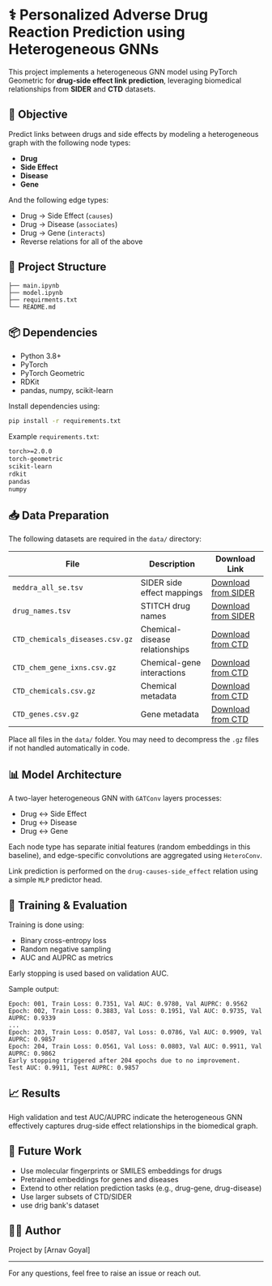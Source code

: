 
# ⚕️ Personalized Adverse Drug Reaction Prediction using Heterogeneous GNNs

This project implements a heterogeneous GNN model using PyTorch Geometric for **drug-side effect link prediction**, leveraging biomedical relationships from **SIDER** and **CTD** datasets.

## 🔬 Objective

Predict links between drugs and side effects by modeling a heterogeneous graph with the following node types:

- **Drug**
- **Side Effect**
- **Disease**
- **Gene**

And the following edge types:

- Drug → Side Effect (`causes`)
- Drug → Disease (`associates`)
- Drug → Gene (`interacts`)
- Reverse relations for all of the above

## 📁 Project Structure

```
├── main.ipynb
├── model.ipynb
├── requirments.txt
└── README.md
```

## 📦 Dependencies

- Python 3.8+
- PyTorch
- PyTorch Geometric
- RDKit
- pandas, numpy, scikit-learn

Install dependencies using:

```bash
pip install -r requirements.txt
```

Example `requirements.txt`:
```txt
torch>=2.0.0
torch-geometric
scikit-learn
rdkit
pandas
numpy
```

## 📥 Data Preparation

The following datasets are required in the `data/` directory:

| File | Description | Download Link |
|------|-------------|----------------|
| `meddra_all_se.tsv` | SIDER side effect mappings | [Download from SIDER](http://sideeffects.embl.de/media/download/meddra_all_se.tsv.gz) |
| `drug_names.tsv` | STITCH drug names | [Download from SIDER](http://sideeffects.embl.de/media/download/drug_names.tsv.gz) |
| `CTD_chemicals_diseases.csv.gz` | Chemical-disease relationships | [Download from CTD](http://ctdbase.org/reports/CTD_chemicals_diseases.csv.gz) |
| `CTD_chem_gene_ixns.csv.gz` | Chemical-gene interactions | [Download from CTD](http://ctdbase.org/reports/CTD_chem_gene_ixns.csv.gz) |
| `CTD_chemicals.csv.gz` | Chemical metadata | [Download from CTD](http://ctdbase.org/reports/CTD_chemicals.csv.gz) |
| `CTD_genes.csv.gz` | Gene metadata | [Download from CTD](http://ctdbase.org/reports/CTD_genes.csv.gz) |

Place all files in the `data/` folder. You may need to decompress the `.gz` files if not handled automatically in code.

## 📊 Model Architecture

A two-layer heterogeneous GNN with `GATConv` layers processes:

- Drug ↔ Side Effect
- Drug ↔ Disease
- Drug ↔ Gene

Each node type has separate initial features (random embeddings in this baseline), and edge-specific convolutions are aggregated using `HeteroConv`.

Link prediction is performed on the `drug-causes-side_effect` relation using a simple `MLP` predictor head.

## 🧪 Training & Evaluation

Training is done using:

- Binary cross-entropy loss
- Random negative sampling
- AUC and AUPRC as metrics

Early stopping is used based on validation AUC.

Sample output:
```
Epoch: 001, Train Loss: 0.7351, Val AUC: 0.9780, Val AUPRC: 0.9562
Epoch: 002, Train Loss: 0.3883, Val Loss: 0.1951, Val AUC: 0.9735, Val AUPRC: 0.9339
...
Epoch: 203, Train Loss: 0.0587, Val Loss: 0.0786, Val AUC: 0.9909, Val AUPRC: 0.9857
Epoch: 204, Train Loss: 0.0561, Val Loss: 0.0803, Val AUC: 0.9911, Val AUPRC: 0.9862
Early stopping triggered after 204 epochs due to no improvement.
Test AUC: 0.9911, Test AUPRC: 0.9857
```

## 📈 Results

High validation and test AUC/AUPRC indicate the heterogeneous GNN effectively captures drug-side effect relationships in the biomedical graph.

## 🚀 Future Work

- Use molecular fingerprints or SMILES embeddings for drugs
- Pretrained embeddings for genes and diseases
- Extend to other relation prediction tasks (e.g., drug-gene, drug-disease)
- Use larger subsets of CTD/SIDER
- use drig bank's dataset 

## 👨‍🔬 Author

Project by [Arnav Goyal]

---

For any questions, feel free to raise an issue or reach out.


